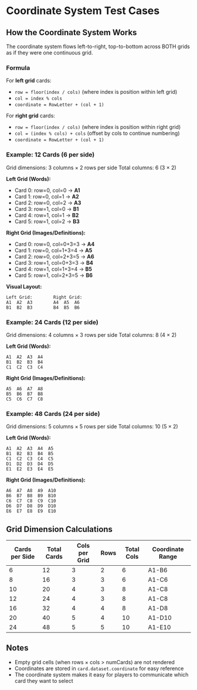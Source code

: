 # Coordinate System Test Cases

## How the Coordinate System Works

The coordinate system flows left-to-right, top-to-bottom across BOTH grids as if they were one continuous grid.

### Formula
For **left grid** cards:
- `row = floor(index / cols)` (where index is position within left grid)
- `col = index % cols`
- `coordinate = RowLetter + (col + 1)`

For **right grid** cards:
- `row = floor(index / cols)` (where index is position within right grid)
- `col = (index % cols) + cols` (offset by cols to continue numbering)
- `coordinate = RowLetter + (col + 1)`

### Example: 12 Cards (6 per side)
Grid dimensions: 3 columns × 2 rows per side
Total columns: 6 (3 × 2)

**Left Grid (Words):**
- Card 0: row=0, col=0 → **A1**
- Card 1: row=0, col=1 → **A2**
- Card 2: row=0, col=2 → **A3**
- Card 3: row=1, col=0 → **B1**
- Card 4: row=1, col=1 → **B2**
- Card 5: row=1, col=2 → **B3**

**Right Grid (Images/Definitions):**
- Card 0: row=0, col=0+3=3 → **A4**
- Card 1: row=0, col=1+3=4 → **A5**
- Card 2: row=0, col=2+3=5 → **A6**
- Card 3: row=1, col=0+3=3 → **B4**
- Card 4: row=1, col=1+3=4 → **B5**
- Card 5: row=1, col=2+3=5 → **B6**

**Visual Layout:**
```
Left Grid:        Right Grid:
A1  A2  A3        A4  A5  A6
B1  B2  B3        B4  B5  B6
```

### Example: 24 Cards (12 per side)
Grid dimensions: 4 columns × 3 rows per side
Total columns: 8 (4 × 2)

**Left Grid (Words):**
```
A1  A2  A3  A4
B1  B2  B3  B4
C1  C2  C3  C4
```

**Right Grid (Images/Definitions):**
```
A5  A6  A7  A8
B5  B6  B7  B8
C5  C6  C7  C8
```

### Example: 48 Cards (24 per side)
Grid dimensions: 5 columns × 5 rows per side
Total columns: 10 (5 × 2)

**Left Grid (Words):**
```
A1  A2  A3  A4  A5
B1  B2  B3  B4  B5
C1  C2  C3  C4  C5
D1  D2  D3  D4  D5
E1  E2  E3  E4  E5
```

**Right Grid (Images/Definitions):**
```
A6  A7  A8  A9  A10
B6  B7  B8  B9  B10
C6  C7  C8  C9  C10
D6  D7  D8  D9  D10
E6  E7  E8  E9  E10
```

## Grid Dimension Calculations

| Cards per Side | Total Cards | Cols per Grid | Rows | Total Cols | Coordinate Range |
|----------------|-------------|---------------|------|------------|------------------|
| 6              | 12          | 3             | 2    | 6          | A1-B6            |
| 8              | 16          | 3             | 3    | 6          | A1-C6            |
| 10             | 20          | 4             | 3    | 8          | A1-C8            |
| 12             | 24          | 4             | 3    | 8          | A1-C8            |
| 16             | 32          | 4             | 4    | 8          | A1-D8            |
| 20             | 40          | 5             | 4    | 10         | A1-D10           |
| 24             | 48          | 5             | 5    | 10         | A1-E10           |

## Notes
- Empty grid cells (when rows × cols > numCards) are not rendered
- Coordinates are stored in `card.dataset.coordinate` for easy reference
- The coordinate system makes it easy for players to communicate which card they want to select